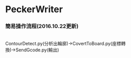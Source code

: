 # PeckerWriter
<h3><b>簡易操作流程(2016.10.22更新)</b></h3><br>
ContourDetect.py(分析出輪廓)→CovertToBoard.py(座標轉換)→SendGcode.py(輸出)
